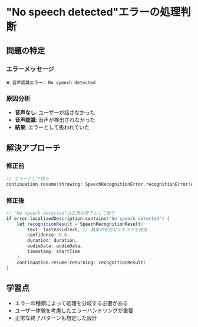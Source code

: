 # "No speech detected"エラーの処理判断

## 問題の特定

### エラーメッセージ
```
❌ 音声認識エラー: No speech detected
```

### 原因分析
- **音声なし**: ユーザーが話さなかった
- **音声認識**: 音声が検出されなかった
- **結果**: エラーとして扱われていた

## 解決アプローチ

### 修正前
```swift
// エラーとして扱う
continuation.resume(throwing: SpeechRecognitionError.recognitionError(errorMessage))
```

### 修正後
```swift
// "No speech detected"は正常な終了として扱う
if error.localizedDescription.contains("No speech detected") {
    let recognitionResult = SpeechRecognitionResult(
        text: lastValidText, // 最後の有効なテキストを使用
        confidence: 0.0,
        duration: duration,
        audioData: audioData,
        timestamp: startTime
    )
    continuation.resume(returning: recognitionResult)
}
```

## 学習点
- エラーの種類によって処理を分岐する必要がある
- ユーザー体験を考慮したエラーハンドリングが重要
- 正常な終了パターンも想定した設計
